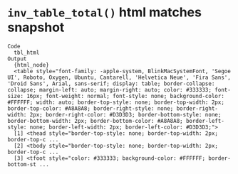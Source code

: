 # `inv_table_total()` html matches snapshot

    Code
      tbl_html
    Output
      {html_node}
      <table style="font-family: -apple-system, BlinkMacSystemFont, 'Segoe UI', Roboto, Oxygen, Ubuntu, Cantarell, 'Helvetica Neue', 'Fira Sans', 'Droid Sans', Arial, sans-serif; display: table; border-collapse: collapse; margin-left: auto; margin-right: auto; color: #333333; font-size: 16px; font-weight: normal; font-style: none; background-color: #FFFFFF; width: auto; border-top-style: none; border-top-width: 2px; border-top-color: #A8A8A8; border-right-style: none; border-right-width: 2px; border-right-color: #D3D3D3; border-bottom-style: none; border-bottom-width: 2px; border-bottom-color: #A8A8A8; border-left-style: none; border-left-width: 2px; border-left-color: #D3D3D3;">
      [1] <thead style="border-top-style: none; border-top-width: 2px; border-top-c ...
      [2] <tbody style="border-top-style: none; border-top-width: 2px; border-top-c ...
      [3] <tfoot style="color: #333333; background-color: #FFFFFF; border-bottom-st ...

